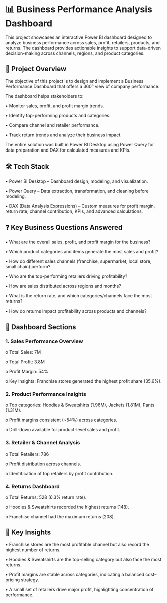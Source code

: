 # 📊 Business Performance Analysis Dashboard 

This project showcases an interactive Power BI dashboard designed to analyze business performance across sales, profit, retailers, products, and returns. The dashboard provides actionable insights to support data-driven decision-making across channels, regions, and product categories.
 
## 🚀 Project Overview

The objective of this project is to design and implement a Business Performance Dashboard that offers a 360° view of company performance.

The dashboard helps stakeholders to:

•	Monitor sales, profit, and profit margin trends.

•	Identify top-performing products and categories.

•	Compare channel and retailer performance.

•	Track return trends and analyze their business impact.

The entire solution was built in Power BI Desktop using Power Query for data preparation and DAX for calculated measures and KPIs.

## 🛠️ Tech Stack

•	Power BI Desktop – Dashboard design, modeling, and visualization.

•	Power Query – Data extraction, transformation, and cleaning before modeling.

•	DAX (Data Analysis Expressions) – Custom measures for profit margin, return rate, channel contribution, KPIs, and advanced calculations.

## ❓ Key Business Questions Answered

•	What are the overall sales, profit, and profit margin for the business?

•	Which product categories and items generate the most sales and profit?

•	How do different sales channels (franchise, supermarket, local store, small chain) perform?

•	Who are the top-performing retailers driving profitability?

•	How are sales distributed across regions and months?

•	What is the return rate, and which categories/channels face the most returns?

•	How do returns impact profitability across products and channels?


## 📂 Dashboard Sections

### 1.	Sales Performance Overview

o	Total Sales: 7M

o	Total Profit: 3.8M

o	Profit Margin: 54%

o	Key Insights: Franchise stores generated the highest profit share (35.6%).

### 2.	Product Performance Insights
	
o	Top categories: Hoodies & Sweatshirts (1.96M), Jackets (1.81M), Pants (1.31M).

o	Profit margins consistent (~54%) across categories.

o	Drill-down available for product-level sales and profit.

### 3.	Retailer & Channel Analysis

o	Total Retailers: 786

o	Profit distribution across channels.

o	Identification of top retailers by profit contribution.

### 4.	Returns Dashboard

o	Total Returns: 528 (6.3% return rate).

o	Hoodies & Sweatshirts recorded the highest returns (148).

o	Franchise channel had the maximum returns (208).

## 📌 Key Insights

•	Franchise stores are the most profitable channel but also record the highest number of returns.

•	Hoodies & Sweatshirts are the top-selling category but also face the most returns.

•	Profit margins are stable across categories, indicating a balanced cost–pricing strategy.

•	A small set of retailers drive major profit, highlighting concentration of performance.
